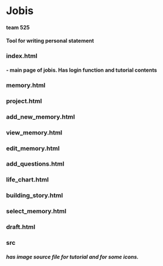 # Jobis
#### team 525

#### Tool for writing personal statement

### index.html
#### - main page of jobis. Has login function and tutorial contents  

### memory.html


### project.html


### add_new_memory.html


### view_memory.html


### edit_memory.html


### add_questions.html


### life_chart.html


### building_story.html

### select_memory.html

### draft.html


### src
##### has image source file for tutorial and for some icons.
